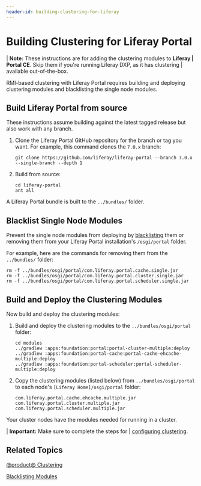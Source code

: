 ```yaml
---
header-id: building-clustering-for-liferay
---
```


# Building Clustering for Liferay Portal

| **Note:** These instructions are for adding the clustering modules to **Liferay
| Portal CE**. Skip them if you're running Liferay DXP, as it has clustering
| available out-of-the-box.

RMI-based clustering with Liferay Portal requires building and deploying
clustering modules and blacklisting the single node modules. 

## Build Liferay Portal from source

These instructions assume building against the latest tagged release but also
work with any branch.

1.  Clone the Liferay Portal GitHub repository for the branch or tag you 
    want. For example, this command clones the `7.0.x` branch:

        git clone https://github.com/liferay/liferay-portal --branch 7.0.x --single-branch --depth 1

2.  Build from source:

        cd liferay-portal
        ant all

A Liferay Portal bundle is built to the `../bundles/` folder. 

## Blacklist Single Node Modules

Prevent the single node modules from deploying by
[blacklisting](/docs/7-0/user/-/knowledge_base/u/blacklisting-osgi-modules)
them or removing them from your Liferay Portal installation's `/osgi/portal`
folder.

For example, here are the commands for removing them from the `../bundles/`
folder:

    rm -f ../bundles/osgi/portal/com.liferay.portal.cache.single.jar
    rm -f ../bundles/osgi/portal/com.liferay.portal.cluster.single.jar
    rm -f ../bundles/osgi/portal/com.liferay.portal.scheduler.single.jar 

## Build and Deploy the Clustering Modules

Now build and deploy the clustering modules:

1.  Build and deploy the clustering modules to the `../bundles/osgi/portal` 
    folder:

        cd modules
        ../gradlew :apps:foundation:portal:portal-cluster-multiple:deploy
        ../gradlew :apps:foundation:portal-cache:portal-cache-ehcache-multiple:deploy
        ../gradlew :apps:foundation:portal-scheduler:portal-scheduler-multiple:deploy

2.  Copy the clustering modules (listed below) from `../bundles/osgi/portal` 
    to each node's `[Liferay Home]/osgi/portal` folder:

        com.liferay.portal.cache.ehcache.multiple.jar 
        com.liferay.portal.cluster.multiple.jar 
        com.liferay.portal.scheduler.multiple.jar

Your cluster nodes have the modules needed for running in a cluster. 

| **Important:** Make sure to complete the steps for
| [configuring clustering](/docs/7-0/deploy/-/knowledge_base/d/liferay-clustering).

## Related Topics

[@product@ Clustering](/docs/7-0/deploy/-/knowledge_base/d/liferay-clustering)

[Blacklisting Modules](/docs/7-0/user/-/knowledge_base/u/blacklisting-osgi-modules)
